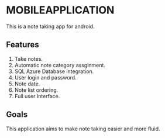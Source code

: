 # MOBILEAPPLICATION
This is a note taking app for android.
## Features
1. Take notes.
2. Automatic note category assginment.
3. SQL Azure Database integration.
4. User login and password.
5. Note date.
6. Note list ordering.
7. Full user Interface.

## Goals
This application aims to make note taking easier and more fluid.
